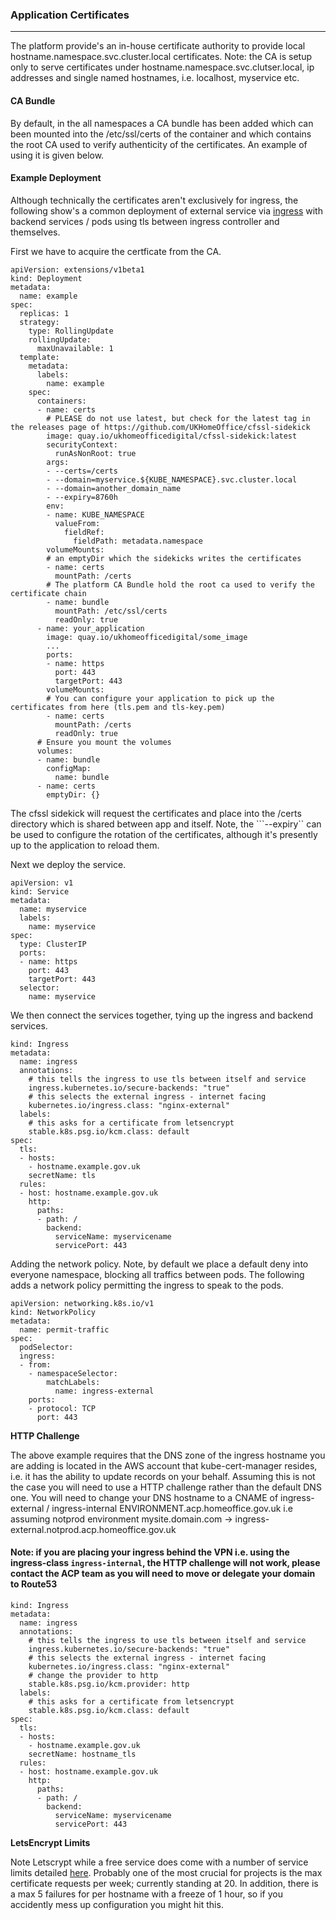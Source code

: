 ### **Application Certificates**
-----

The platform provide's an in-house certificate authority to provide local hostname.namespace.svc.cluster.local certificates. Note: the CA is setup only to serve certificates under hostname.namespace.svc.clutser.local, ip addresses and single named hostnames, i.e. localhost, myservice etc.

#### **CA Bundle**

By default, in the all namespaces a CA bundle has been added which can been mounted into the /etc/ssl/certs of the container and which contains the root CA used to verify authenticity of the certificates. An example of using it is given below.

#### **Example Deployment**

Although technically the certificates aren't exclusively for ingress, the following show's a common deployment of external service via [ingress](https://github.com/UKHomeOffice/application-container-platform/blob/master/how-to-docs/ingress.md) with backend services / pods using tls between ingress controller and themselves.

First we have to acquire the certficate from the CA.

```
apiVersion: extensions/v1beta1
kind: Deployment
metadata:
  name: example
spec:
  replicas: 1
  strategy:
    type: RollingUpdate
    rollingUpdate:
      maxUnavailable: 1
  template:
    metadata:
      labels:
        name: example
    spec:
      containers:
      - name: certs
        # PLEASE do not use latest, but check for the latest tag in the releases page of https://github.com/UKHomeOffice/cfssl-sidekick
        image: quay.io/ukhomeofficedigital/cfssl-sidekick:latest
        securityContext:
          runAsNonRoot: true
        args:
        - --certs=/certs
        - --domain=myservice.${KUBE_NAMESPACE}.svc.cluster.local
        - --domain=another_domain_name
        - --expiry=8760h
        env:
        - name: KUBE_NAMESPACE
          valueFrom:
            fieldRef:
              fieldPath: metadata.namespace
        volumeMounts:
        # an emptyDir which the sidekicks writes the certificates
        - name: certs
          mountPath: /certs
        # The platform CA Bundle hold the root ca used to verify the certificate chain
        - name: bundle
          mountPath: /etc/ssl/certs
          readOnly: true
      - name: your_application
        image: quay.io/ukhomeofficedigital/some_image
        ...
        ports:
        - name: https
          port: 443
          targetPort: 443
        volumeMounts:
        # You can configure your application to pick up the certificates from here (tls.pem and tls-key.pem)
        - name: certs
          mountPath: /certs
          readOnly: true
      # Ensure you mount the volumes
      volumes:
      - name: bundle
        configMap:
          name: bundle
      - name: certs
        emptyDir: {}
```

The cfssl sidekick will request the certificates and place into the /certs directory which is shared between app and itself. Note, the ```--expiry`` can be used to configure the rotation of the certificates, although it's presently up to the application to reload them.


Next we deploy the service.

```shell
apiVersion: v1
kind: Service
metadata:
  name: myservice
  labels:
    name: myservice
spec:
  type: ClusterIP
  ports:
  - name: https
    port: 443
    targetPort: 443
  selector:
    name: myservice
```

We then connect the services together, tying up the ingress and backend services.

```shell
kind: Ingress
metadata:
  name: ingress
  annotations:
    # this tells the ingress to use tls between itself and service
    ingress.kubernetes.io/secure-backends: "true"
    # this selects the external ingress - internet facing
    kubernetes.io/ingress.class: "nginx-external"
  labels:
    # this asks for a certificate from letsencrypt
    stable.k8s.psg.io/kcm.class: default
spec:
  tls:
  - hosts:
    - hostname.example.gov.uk
    secretName: tls
  rules:
  - host: hostname.example.gov.uk
    http:
      paths:
      - path: /
        backend:
          serviceName: myservicename
          servicePort: 443
```

Adding the network policy. Note, by default we place a default deny into everyone namespace, blocking all traffics between pods. The following adds a network policy permitting the ingress to speak to the pods.

```shell
apiVersion: networking.k8s.io/v1
kind: NetworkPolicy
metadata:
  name: permit-traffic
spec:
  podSelector:
  ingress:
  - from:
    - namespaceSelector:
        matchLabels:
          name: ingress-external
    ports:
    - protocol: TCP
      port: 443
```

**HTTP Challenge**

The above example requires that the DNS zone of the ingress hostname you are adding is located in the AWS account that kube-cert-manager resides, i.e. it has the ability to update records on your behalf. Assuming this is not the case you will need to use a HTTP challenge rather than the default DNS one. You will need to change your DNS hostname to a CNAME of ingress-external / ingress-internal ENVIRONMENT.acp.homeoffice.gov.uk i.e assuming notprod environment mysite.domain.com -> ingress-external.notprod.acp.homeoffice.gov.uk

#### **Note: if you are placing your ingress behind the VPN i.e. using the ingress-class `ingress-internal`, the HTTP challenge will not work, please contact the ACP team as you will need to move or delegate your domain to Route53**


```shell
kind: Ingress
metadata:
  name: ingress
  annotations:
    # this tells the ingress to use tls between itself and service
    ingress.kubernetes.io/secure-backends: "true"
    # this selects the external ingress - internet facing
    kubernetes.io/ingress.class: "nginx-external"
    # change the provider to http
    stable.k8s.psg.io/kcm.provider: http
  labels:
    # this asks for a certificate from letsencrypt
    stable.k8s.psg.io/kcm.class: default
spec:
  tls:
  - hosts:
    - hostname.example.gov.uk
    secretName: hostname_tls
  rules:
  - host: hostname.example.gov.uk
    http:
      paths:
      - path: /
        backend:
          serviceName: myservicename
          servicePort: 443
```

**LetsEncrypt Limits**

Note Letscrypt while a free service does come with a number of service limits detailed [here](https://letsencrypt.org/docs/rate-limits/). Probably one of the most crucial for projects is the max certificate requests per week; currently standing at 20. In addition, there is a max 5 failures for per hostname with a freeze of 1 hour, so if you accidently mess up configuration you might hit this.
